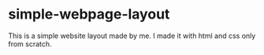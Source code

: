 # simple-webpage-layout
This is a simple website layout made by me. I made it with html and css only from scratch.
